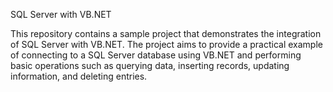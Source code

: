
SQL Server with VB.NET



This repository contains a sample project that demonstrates the integration of SQL Server with VB.NET. The project aims to provide a practical example of connecting to a SQL Server database using VB.NET and performing basic operations such as querying data, inserting records, updating information, and deleting entries.
